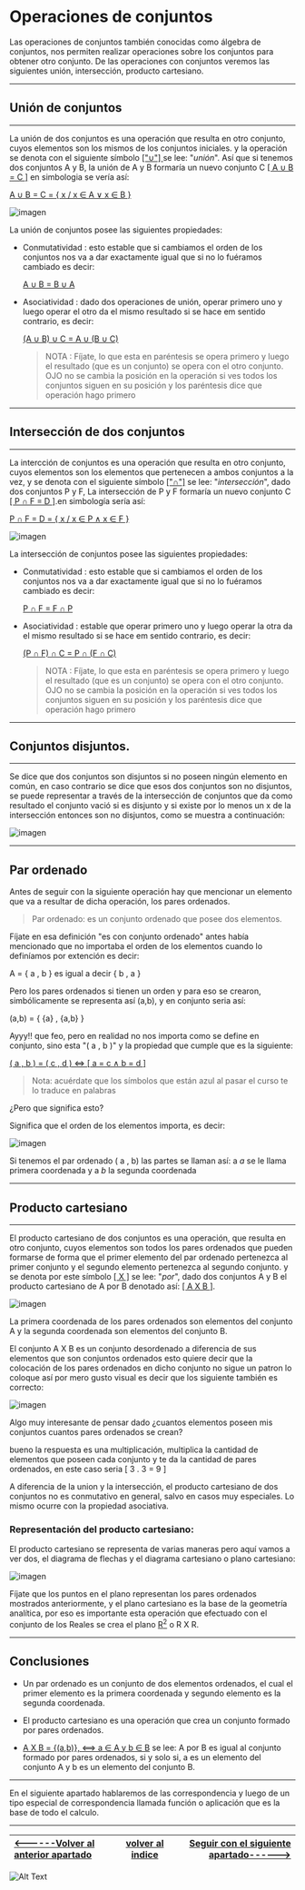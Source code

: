 # Operaciones de conjuntos

Las operaciones de conjuntos también conocidas como álgebra de conjuntos, nos permiten realizar operaciones sobre los conjuntos para obtener otro conjunto. De las operaciones con conjuntos veremos las siguientes unión, intersección, producto cartesiano. 

___
## Unión de conjuntos
___

La unión de dos conjuntos es una operación que resulta en otro conjunto, cuyos elementos son los mismos de los conjuntos iniciales. y la operación se denota con el siguiente símbolo [ ["∪"] ](# "unión") se lee: "*unión*". Así que si tenemos dos conjuntos A y B, la unión de A y B formaría un nuevo conjunto C [[ A ∪ B = C ]](# "A unido con B es igual a C") en simbologia se vería así:

[A ∪ B = C = { x / x ∈ A ∨ x ∈ B }](# "A unido con B es igual al conjunto de los elementos x tal que x pertenezca a A o x pertenezca a B")

![imagen](/imagenes/imagen19.jpg)

La unión de conjuntos posee las siguientes propiedades:

- Conmutatividad : esto estable que si cambiamos el orden de los conjuntos nos va a dar exactamente igual que si no lo fuéramos cambiado es decir:

    [A ∪ B = B ∪ A](# "A unido con B es igual a B unido con A")


- Asociatividad : dado dos operaciones de unión, operar primero uno y luego operar el otro da el mismo resultado si se hace em sentido contrario, es decir: 

    [(A ∪ B) ∪ C = A ∪ (B ∪ C)](# "A unido con B y luego unido con C es igual a B unido con c y luego unido con A")

    >NOTA : Fíjate, lo que esta en paréntesis se opera primero y luego el resultado (que es un conjunto) se opera con el otro conjunto. OJO no se cambia la posición en la operación si ves todos los conjuntos siguen en su posición y los paréntesis dice que operación hago primero 
___
## Intersección de dos conjuntos 
___
La intercción de conjuntos es una operación que resulta en otro conjunto, cuyos elementos son los elementos que pertenecen a ambos conjuntos a la vez, y se denota con el siguiente símbolo [["∩"]](# "intersección") se lee: "*intersección*", dado dos conjuntos P y F, La intersección de P y F formaría un nuevo conjunto C [[ P ∩ F = D ]](# "P interceptado con F es igual a D").en simbología sería así:

 [P ∩ F = D = { x / x ∈ P ∧ x ∈ F }](# "P interceptado con F es igual al conjunto de los elementos x tal que x pertenezca a P y también a F ")

![imagen](/imagenes/imagen20.jpg)

La intersección de conjuntos posee las siguientes propiedades:

- Conmutatividad : esto estable que si cambiamos el orden de los conjuntos nos va a dar exactamente igual que si no lo fuéramos cambiado es decir:

     [ P ∩ F = F ∩ P](# "P interceptado con F es igual a F interceptado con P")

- Asociatividad :       estable que operar primero uno y luego operar la otra da el mismo resultado si se hace em sentido contrario, es decir:

    [(P ∩ F) ∩ C = P ∩ (F ∩ C)](# "P interceptado con F y luego interceptado con C es igual a F interceptado con c y luego interceptado con P")

    >NOTA : Fíjate, lo que esta en paréntesis se opera primero y luego el resultado (que es un conjunto) se opera con el otro conjunto. OJO no se cambia la posición en la operación si ves todos los conjuntos siguen en su posición y los paréntesis dice que operación hago primero

___
## Conjuntos disjuntos.
___
Se dice que dos conjuntos son disjuntos si no poseen ningún elemento en común, en caso contrario se dice que esos dos conjuntos son no disjuntos, se puede representar a través de la intersección de conjuntos que da como resultado el conjunto vació si es disjunto y si existe por lo menos un x de la intersección entonces son no disjuntos, como se muestra a continuación: 

![imagen](/imagenes/imagen21.jpg)
___
## Par ordenado

Antes de seguir con la siguiente operación hay que mencionar un elemento que va a resultar de dicha operación, los pares ordenados.

> Par ordenado: es un conjunto ordenado que posee dos elementos. 

Fíjate en esa definición "es con conjunto ordenado" antes había mencionado que no importaba el orden de los elementos cuando lo definíamos por extención es decir:

A = { a , b } es igual a decir { b , a }

 Pero los pares ordenados si tienen un orden y para eso se crearon, simbólicamente se representa así (a,b), y en conjunto seria así:

 (a,b) = { {a} , {a,b} }

 Ayyy!! que feo, pero en realidad no nos importa como se define en conjunto, sino esta "( a , b )" y la propiedad que cumple que es la siguiente:

 [( a , b ) = ( c , d )  <=> [ a = c  ∧ b = d ]](# "el par ordenado a,b es igual al par ordenado c,d si y solo si a = c y b=d")

 >Nota: acuérdate que los símbolos que están azul al pasar el curso te lo traduce en palabras

¿Pero que significa esto?

Significa que el orden de los elementos importa, es decir:

![imagen](/imagenes/imagen22.jpg)
  
  Si tenemos el par ordenado ( a , b) las partes se llaman así: a *a* se le llama primera coordenada y a *b* la segunda coordenada
___
## Producto cartesiano 
 ___
  El producto cartesiano de dos conjuntos es una operación, que resulta en otro conjunto, cuyos elementos son todos los pares ordenados que pueden formarse de forma que el primer elemento del par ordenado pertenezca al primer conjunto y el segundo elemento pertenezca al segundo conjunto. y se denota por este símbolo [[ X ]](# "por") se lee: "*por*", dado dos conjuntos A y B el producto cartesiano de A por B denotado así:  [[ A X B ]](# "A por B").

  ![imagen](/imagenes/imagen23.jpg)
  
La primera coordenada de los pares ordenados son elementos del conjunto A y la segunda coordenada son elementos del conjunto B.

El conjunto A X B es un conjunto desordenado a diferencia de sus elementos que son conjuntos ordenados esto quiere decir que la colocación de los pares ordenados en dicho conjunto no sigue un patron lo coloque así por mero gusto visual es decir que los siguiente también es correcto:

![imagen](/imagenes/imagen24.jpg)

Algo muy interesante de pensar dado ¿cuantos elementos poseen mis conjuntos cuantos pares ordenados se crean?

bueno la respuesta es una multiplicación, multiplica la cantidad de elementos que poseen  cada conjunto y te da la cantidad de pares ordenados, en este caso seria [ 3 . 3 = 9 ]

A diferencia de la union y la intersección, el producto cartesiano de dos conjuntos no es conmutativo en general, salvo en casos muy especiales. Lo mismo ocurre con la propiedad asociativa.

### Representación del producto cartesiano:

El producto cartesiano se representa de varias maneras pero aquí vamos a ver dos, el diagrama de flechas y el diagrama cartesiano o plano cartesiano:

![imagen](/imagenes/imagen25.jpg)

Fíjate que los puntos en el plano representan los pares ordenados mostrados anteriormente, y el plano cartesiano es la base de la geometría analítica, por eso es importante esta operación que efectuado con el conjunto de los Reales se crea el plano [R<sup>2</sup>](# "R dos") o R X R.
___
## Conclusiones

- Un par ordenado es un conjunto de dos elementos ordenados, el cual el primer elemento es la primera coordenada y segundo elemento es la segunda coordenada.

- El producto cartesiano es una operación que crea un conjunto formado por pares ordenados.

- [A X B = {(a,b)}, <==> a ∈ A y b ∈ B](# "A por B es igual al conjunto formado por pares ordenados si y solo si a pertenece a A y b pertenece a B ") se lee: A por B es igual al conjunto formado por pares ordenados, si y solo si, a es un elemento del conjunto A y b es un elemento del conjunto B.
___
En el siguiente apartado hablaremos de las correspondencia y luego de un tipo especial de correspondencia llamada función o aplicación que es la base de todo el calculo.

---
| [<------Volver al anterior apartado ](/Documentos/5.Conjuntos-especiales/README.md)| [volver al indice](/README.md)|[Seguir con el siguiente apartado------>](/Documentos/7.correspondencia/README.md)|
|:-|:-:|-:|

![Alt Text](https://media.giphy.com/media/vFKqnCdLPNOKc/giphy.gif)

